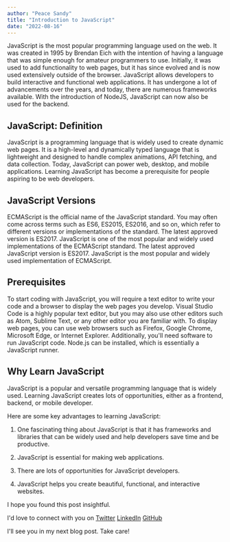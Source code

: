```yaml
---
author: "Peace Sandy"
title: "Introduction to JavaScript"
date: "2022-08-16"
---
```


JavaScript is the most popular programming language used on the web. It was created in 1995 by Brendan Eich with the intention of having a language that was simple enough for amateur programmers to use. Initially, it was used to add functionality to web pages, but it has since evolved and is now used extensively outside of the browser. JavaScript allows developers to build interactive and functional web applications. It has undergone a lot of advancements over the years, and today, there are numerous frameworks available. With the introduction of NodeJS, JavaScript can now also be used for the backend.

## JavaScript: Definition
JavaScript is a programming language that is widely used to create dynamic web pages. It is a high-level and dynamically typed language that is lightweight and designed to handle complex animations, API fetching, and data collection. Today, JavaScript can power web, desktop, and mobile applications. Learning JavaScript has become a prerequisite for people aspiring to be web developers.


## JavaScript Versions
ECMAScript is the official name of the JavaScript standard. You may often come across terms such as ES6, ES2015, ES2016, and so on, which refer to different versions or implementations of the standard. The latest approved version is ES2017. JavaScript is one of the most popular and widely used implementations of the ECMAScript standard. The latest approved JavaScript version is ES2017. JavaScript is the most popular and widely used implementation of ECMAScript. 

## Prerequisites
To start coding with JavaScript, you will require a text editor to write your code and a browser to display the web pages you develop. Visual Studio Code is a highly popular text editor, but you may also use other editors such as Atom, Sublime Text, or any other editor you are familiar with. To display web pages, you can use web browsers such as Firefox, Google Chrome, Microsoft Edge, or Internet Explorer. Additionally, you'll need software to run JavaScript code. Node.js can be installed, which is essentially a JavaScript runner.

## Why  Learn JavaScript

JavaScript is a popular and versatile programming language that is widely used. Learning JavaScript creates lots of opportunities, either as a frontend, backend, or mobile developer.

Here are some key advantages to learning JavaScript:

1. One fascinating thing about JavaScript is that it has frameworks and libraries that can be widely used and help developers save time and be productive.

2. JavaScript is essential for making web applications. 

3. There are lots of opportunities for JavaScript developers.

4. JavaScript helps you create beautiful, functional, and interactive websites.









I hope you found this post insightful.

I'd love to connect with you on [Twitter](http://twitter.com/PeaceSandy3) [LinkedIn](https://www.linkedin.com/in/peace-sandy-bb7a691b0) [GitHub](https://github.com/Peacesandy)

I'll see you in my next blog post. Take care!
